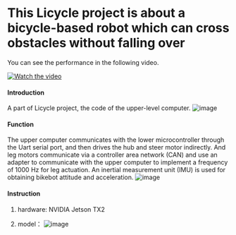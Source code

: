 # This Licycle project is about a bicycle-based robot which can cross obstacles without falling over
You can see the performance in the following video.

[![Watch the video](http://img.youtube.com/vi/kf8eAVD_ZEQ/0.jpg)](http://www.youtube.com/watch?v=kf8eAVD_ZEQ)
#### Introduction
A part of Licycle project, the code of the upper-level computer.
![image](https://user-images.githubusercontent.com/35949664/177961370-0e0d035f-c752-49f6-a6b2-364e063c4b27.png)
#### Function
The upper computer communicates with the lower microcontroller through the Uart serial port, and then drives the hub and steer motor indirectly. And leg motors communicate via a controller area network (CAN) and use an adapter to communicate with the upper computer to implement a frequency of 1000 Hz for leg actuation. An inertial measurement unit (IMU) is used for obtaining bikebot attitude and acceleration.
![image](https://user-images.githubusercontent.com/35949664/172154286-0e388910-1670-4d61-952a-a005cd253dfd.png)

#### Instruction

1.  hardware:
    	NVIDIA Jetson TX2

2.  model：
![image](https://user-images.githubusercontent.com/35949664/172154935-ebfeba36-db93-4fc2-a223-e6a2d5ee66a9.png)

